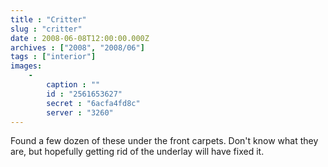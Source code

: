 ```yaml
---
title : "Critter"
slug : "critter"
date : 2008-06-08T12:00:00.000Z
archives : ["2008", "2008/06"]
tags : ["interior"]
images:
    -
        caption : ""
        id : "2561653627"
        secret : "6acfa4fd8c"
        server : "3260"
---
```


Found a few dozen of these under the front carpets. Don't know what they are, but hopefully getting rid of the underlay will have fixed it.